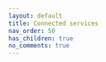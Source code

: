 ```yaml
---
layout: default
title: Connected services
nav_order: 50
has_children: true
no_comments: true
---
```


